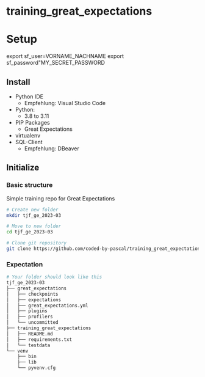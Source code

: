 # training_great_expectations


# Setup
export sf_user=VORNAME_NACHNAME
export sf_password"MY_SECRET_PASSWORD



## Install

*  Python IDE
    - Empfehlung: Visual Studio Code 
* Python: 
    - 3.8 to 3.11
* PIP Packages
    - Great Expectations
* virtualenv
* SQL-Client 
    - Empfehlung: DBeaver 

 

## Initialize
### Basic structure
Simple training repo for Great Expectations
```bash
# Create new folder
mkdir tjf_ge_2023-03

# Move to new folder
cd tjf_ge_2023-03

# Clone git repository
git clone https://github.com/coded-by-pascal/training_great_expectations.git
```

### Expectation
```bash
# Your folder should look like this
tjf_ge_2023-03
├── great_expectations
│   ├── checkpoints
│   ├── expectations
│   ├── great_expectations.yml
│   ├── plugins
│   ├── profilers
│   └── uncommitted
├── training_great_expectations
│   ├── README.md
│   ├── requirements.txt
│   └── testdata
└── venv
    ├── bin
    ├── lib
    └── pyvenv.cfg
```